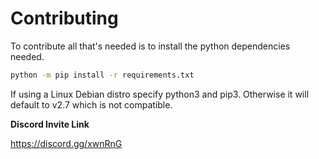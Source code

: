 # Contributing

To contribute all that's needed is to install the python dependencies needed.

```bash
python -m pip install -r requirements.txt
```
If using a Linux Debian distro specify python3 and pip3.
Otherwise it will default to v2.7 which is not compatible.


<b>Discord Invite Link</b>

https://discord.gg/xwnRnG
